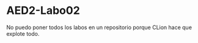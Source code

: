# AED2-Labo02

No puedo poner todos los labos en un repositorio porque CLion hace que explote todo.
